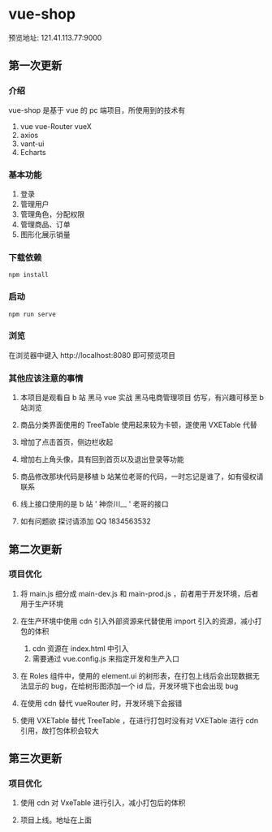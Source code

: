 # vue-shop

预览地址: 121.41.113.77:9000

## 第一次更新

### 介绍

vue-shop 是基于 vue 的 pc 端项目，所使用到的技术有

1. vue vue-Router vueX
2. axios
3. vant-ui
4. Echarts

### 基本功能

1. 登录
2. 管理用户
3. 管理角色，分配权限
4. 管理商品、订单
5. 图形化展示销量



### 下载依赖

```
npm install
```

### 启动

```
npm run serve
```

### 浏览

在浏览器中键入 http://localhost:8080 即可预览项目



### 其他应该注意的事情

1. 本项目是观看自 b 站 黑马 vue 实战 黑马电商管理项目 仿写，有兴趣可移至 b 站浏览

2. 商品分类界面使用的 TreeTable 使用起来较为卡顿，遂使用 VXETable 代替
3. 增加了点击首页，侧边栏收起
4. 增加右上角头像，具有回到首页以及退出登录等功能
5. 商品修改那块代码是移植 b 站某位老哥的代码，一时忘记是谁了，如有侵权请联系
6. 线上接口使用的是 b 站 ' 神奈川__ ' 老哥的接口
7. 如有问题欲 探讨请添加 QQ 1834563532



## 第二次更新

### 项目优化

1. 将 main.js 细分成 main-dev.js 和 main-prod.js ，前者用于开发环境，后者用于生产环境
2. 在生产环境中使用 cdn 引入外部资源来代替使用 import 引入的资源，减小打包的体积
   1. cdn 资源在 index.html 中引入
   2. 需要通过 vue.config.js 来指定开发和生产入口

3. 在 Roles 组件中，使用的 element.ui 的树形表，在打包上线后会出现数据无法显示的 bug，在给树形图添加一个 id 后，开发环境下也会出现 bug 
4. 在使用 cdn 替代 vueRouter 时，开发环境下会报错
5. 使用 VXETable 替代 TreeTable ，在进行打包时没有对 VXETable 进行 cdn 引用，故打包体积会较大



## 第三次更新

### 项目优化

1. 使用 cdn 对 VxeTable 进行引入，减小打包后的体积 

2. 项目上线。地址在上面
